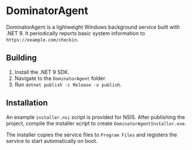 # DominatorAgent

DominatorAgent is a lightweight Windows background service built with .NET 9. It periodically reports basic system information to `https://example.com/checkin`.

## Building

1. Install the .NET 9 SDK.
2. Navigate to the `DominatorAgent` folder.
3. Run `dotnet publish -c Release -o publish`.

## Installation

An example `installer.nsi` script is provided for NSIS. After publishing the project, compile the installer script to create `DominatorAgentInstaller.exe`.

The installer copies the service files to `Program Files` and registers the service to start automatically on boot.
